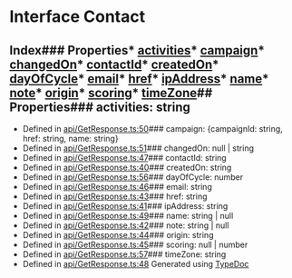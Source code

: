 # Interface Contact
## Index### Properties* [activities](_api_getresponse_.contact.md#activities)* [campaign](_api_getresponse_.contact.md#campaign)* [changedOn](_api_getresponse_.contact.md#changedon)* [contactId](_api_getresponse_.contact.md#contactid)* [createdOn](_api_getresponse_.contact.md#createdon)* [dayOfCycle](_api_getresponse_.contact.md#dayofcycle)* [email](_api_getresponse_.contact.md#email)* [href](_api_getresponse_.contact.md#href-1)* [ipAddress](_api_getresponse_.contact.md#ipaddress)* [name](_api_getresponse_.contact.md#name-1)* [note](_api_getresponse_.contact.md#note)* [origin](_api_getresponse_.contact.md#origin)* [scoring](_api_getresponse_.contact.md#scoring)* [timeZone](_api_getresponse_.contact.md#timezone)## Properties### activities: string
* Defined in [api/GetResponse.ts:50](https://github.com/scippio/api-getresponse/blob/a0f8754/src/api/GetResponse.ts#L50)### campaign: \{campaignId: string, href: string, name: string\}
* Defined in [api/GetResponse.ts:51](https://github.com/scippio/api-getresponse/blob/a0f8754/src/api/GetResponse.ts#L51)### changedOn: null | string
* Defined in [api/GetResponse.ts:47](https://github.com/scippio/api-getresponse/blob/a0f8754/src/api/GetResponse.ts#L47)### contactId: string
* Defined in [api/GetResponse.ts:40](https://github.com/scippio/api-getresponse/blob/a0f8754/src/api/GetResponse.ts#L40)### createdOn: string
* Defined in [api/GetResponse.ts:56](https://github.com/scippio/api-getresponse/blob/a0f8754/src/api/GetResponse.ts#L56)### dayOfCycle: number
* Defined in [api/GetResponse.ts:46](https://github.com/scippio/api-getresponse/blob/a0f8754/src/api/GetResponse.ts#L46)### email: string
* Defined in [api/GetResponse.ts:43](https://github.com/scippio/api-getresponse/blob/a0f8754/src/api/GetResponse.ts#L43)### href: string
* Defined in [api/GetResponse.ts:41](https://github.com/scippio/api-getresponse/blob/a0f8754/src/api/GetResponse.ts#L41)### ipAddress: string
* Defined in [api/GetResponse.ts:49](https://github.com/scippio/api-getresponse/blob/a0f8754/src/api/GetResponse.ts#L49)### name: string | null
* Defined in [api/GetResponse.ts:42](https://github.com/scippio/api-getresponse/blob/a0f8754/src/api/GetResponse.ts#L42)### note: string | null
* Defined in [api/GetResponse.ts:44](https://github.com/scippio/api-getresponse/blob/a0f8754/src/api/GetResponse.ts#L44)### origin: string
* Defined in [api/GetResponse.ts:45](https://github.com/scippio/api-getresponse/blob/a0f8754/src/api/GetResponse.ts#L45)### scoring: null | number
* Defined in [api/GetResponse.ts:57](https://github.com/scippio/api-getresponse/blob/a0f8754/src/api/GetResponse.ts#L57)### timeZone: string
* Defined in [api/GetResponse.ts:48](https://github.com/scippio/api-getresponse/blob/a0f8754/src/api/GetResponse.ts#L48)
Generated using [TypeDoc](http://typedoc.io)